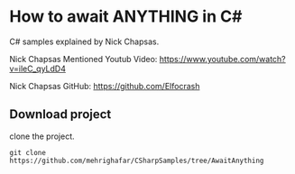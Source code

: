 # How to await ANYTHING in C#
C# samples explained by Nick Chapsas.

Nick Chapsas Mentioned Youtub Video: https://www.youtube.com/watch?v=ileC_qyLdD4

Nick Chapsas GitHub: https://github.com/Elfocrash

## Download project
clone the project.

```shell script
git clone https://github.com/mehrighafar/CSharpSamples/tree/AwaitAnything
```
